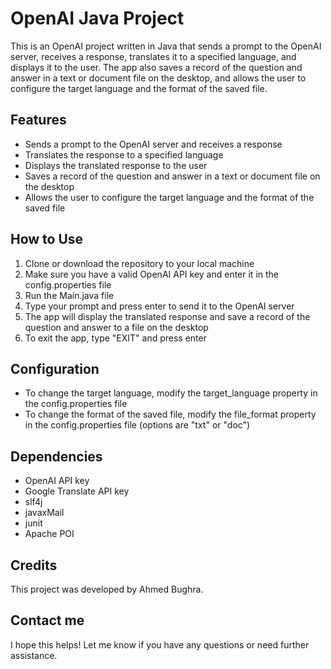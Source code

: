 # OpenAI Java Project

This is an OpenAI project written in Java that sends a prompt to the OpenAI server, receives a response, translates it to a specified language, and displays it to the user. The app also saves a record of the question and answer in a text or document file on the desktop, and allows the user to configure the target language and the format of the saved file.

## Features
- Sends a prompt to the OpenAI server and receives a response
- Translates the response to a specified language
- Displays the translated response to the user
- Saves a record of the question and answer in a text or document file on the desktop
- Allows the user to configure the target language and the format of the saved file

## How to Use
1. Clone or download the repository to your local machine
2. Make sure you have a valid OpenAI API key and enter it in the config.properties file
3. Run the Main.java file
4. Type your prompt and press enter to send it to the OpenAI server
5. The app will display the translated response and save a record of the question and answer to a file on the desktop
6. To exit the app, type "EXIT" and press enter

## Configuration
- To change the target language, modify the target_language property in the config.properties file
- To change the format of the saved file, modify the file_format property in the config.properties file (options are "txt" or "doc")

## Dependencies
- OpenAI API key
- Google Translate API key
- slf4j
- javaxMail
- junit
- Apache POI


## Credits
This project was developed by Ahmed Bughra.

## Contact me
I hope this helps! Let me know if you have any questions or need further assistance.